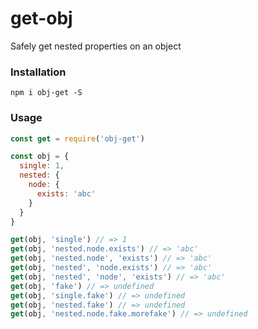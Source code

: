 # get-obj
Safely get nested properties on an object

### Installation

`npm i obj-get -S`

### Usage

```javascript
const get = require('obj-get')

const obj = {
  single: 1,
  nested: {
    node: {
      exists: 'abc'
    }
  }
}

get(obj, 'single') // => 1
get(obj, 'nested.node.exists') // => 'abc'
get(obj, 'nested.node', 'exists') // => 'abc'
get(obj, 'nested', 'node.exists') // => 'abc'
get(obj, 'nested', 'node', 'exists') // => 'abc'
get(obj, 'fake') // => undefined
get(obj, 'single.fake') // => undefined
get(obj, 'nested.fake') // => undefined
get(obj, 'nested.node.fake.morefake') // => undefined
```